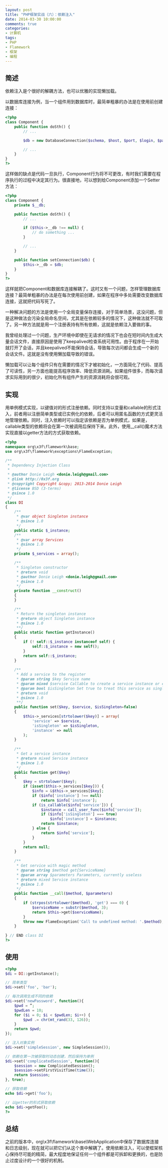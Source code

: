 ```yaml
---
layout: post
title: "PHP框架实战（六）：依赖注入"
date: 2014-03-30 10:00:00
comments: true
categories:
- 计算机
tags:
- PHP
- Flamework
- 框架
- 编程
---
```


简述
----

依赖注入是个很好的解耦方法，也可以优雅的实现懒加载。

以数据库连接为例，当一个组件用到数据库时，最简单粗暴的办法是在使用前创建连接：

```php
<?php
class Component {
    public function doSth() {
        // ...

        $db = new DatabaseConnection($schema, $host, $port, $login, $password);

        // ...
    }
}
?>
```

这样做的缺点是代码一旦执行，Component行为将不可更改，有时我们需要在程序执行的过程中决定其行为。很直接地，可以想到给Component添加一个Setter方法：

```php
<?php
class Component {
    private $__db;

    public function doSth() {
        // ...

        if ($this->__db !== null) {
            // do something ...
        }

        // ...
    }

    public function setConnection($db) {
        $this->__db = $db;
    }
}
?>
```

这样就把Component和数据库连接解耦了。这时又有一个问题，怎样管理数据库连接？最简单粗暴的办法是在每次使用前创建，如果在程序中多处需要改变数据库连接，这就把代码写死了。

一种解决问题的方法是使用一个全局变量保存连接，对于简单场景，这没问题，但是这种做法会污染全局命名空间，尤其是在依赖较多的情况下，这种做法就不可取了。另一种方法就是用一个注册表持有所有依赖，这就是依赖注入要做的事。

我曾经处理过一个问题，生产环境中即使在无请求的情况下也会在短时间内生成大量会话文件，直接原因是使用了keepalived检查系统可用性。由于程序在一开始就打开了会话，并且keepalived不能保持会话，导致每次访问都会生成一个新的会话文件。这就是没有使用懒加载导致的错误。

懒加载可以让每个组件只有在需要的情况下才被初始化，一方面简化了代码、提高了可读性，另一方面也能提高程序效率、降低资源消耗。如果组件很多，而每次请求实际用到的很少，初始化所有组件产生的资源消耗将会很可观。

实现
----

用单例模式实现，以键值对的形式注册依赖。同时支持以变量和callable的形式注入，前者用以注册简单类型或已实例化的依赖，后者可以用匿名函数的方式更灵活地管理依赖。同时，注入依赖时可以指定该依赖是否为单例模式，如果是，callable类型的依赖将会在第一次被调用后保持下来。此外，使用__call()魔术方法实现直接以getter方法的方式获取依赖。

```php
<?php
namespace org\x3f\flamework\base;
use org\x3f\flamework\exceptions\FlameException;

/**
 * Dependency Injection Class
 *
 * @author Donie Leigh <donie.leigh@gmail.com>
 * @link http://0x3f.org
 * @copyright Copyright &copy; 2013-2014 Donie Leigh
 * @license BSD (3-terms)
 * @since 1.0
 */
class DI
{
    /**
     * @var object Singleton instance
     * @since 1.0
     */
    public static $_instance;
    /**
     * @var array Services
     * @since 1.0
     */
    private $_services = array();

    /**
     * Singleton constructor
     * @return void
     * @author Donie Leigh <donie.leigh@gmail.com>
     * @since 1.0
     */
    private function __construct()
    {
    }

    /**
     * Return the singleton instance
     * @return object Singleton instance
     * @since 1.0
     **/
    public static function getInstance()
    {
        if (! self::$_instance instanceof self) {
            self::$_instance = new self();
        }
        return self::$_instance;
    }
    
    /**
     * Add a service to the register
     * @param string $key Service name
     * @param mixed $service Callable to create a service instance or exactly an instance
     * @param bool $isSingleton Set true to treat this service as singleton
     * @return void
     * @since 1.0
     **/
    public function set($key, $service, $isSingleton=false)
    {
        $this->_services[strtolower($key)] = array(
            'service' => $service,
            'isSingleton' => $isSingleton,
            'instance' => null
        );
    }
    
    /**
     * Get a service instance
     * @return mixed Service instance
     * @since 1.0
     */
    public function get($key)
    {
        $key = strtolower($key);
        if (isset($this->_services[$key])) {
            $info = &$this->_services[$key];
            if ($info['instance'] !== null)
                return $info['instance'];
            if (is_callable($info['service'])) {
                $instance = call_user_func($info['service']);
                if ($info['isSingleton'] === true)
                    $info['instance'] = $instance;
                return $instance;
            } else {
                return $info['service'];
            }
        }
        return null;
    }
    
    /**
     * Get service with magic method
     * @param string $method get{ServiceName}
     * @param array $parameters Parameters, currently useless
     * @return mixed Service instance
     * @since 1.0
     */
    public function __call($method, $parameters)
    {
        if (strpos(strtolower($method), 'get') === 0) {
            $serviceName = substr($method, 3);
            return $this->get($serviceName);
        }
        throw new FlameException('Call to undefined method: '.$method);
    }
    
} // END class DI
?>
```

使用
----

```php
<?php
$di = DI::getInstance();

// 简单类型
$di->set('foo', 'bar');

// 每次调用生成不同的依赖
$di->set('newPassword', function(){
    $pwd = ”;
    $pwdLen = 10;
    for ($i = 0; $i < $pwdLen; $i++) {
        $pwd .= chr(mt_rand(33, 126));
    }
    return $pwd;
});

// 注入对象实例
$di->set('simpleSession', new SimpleSession());

// 依赖在第一次被获取时动态创建，然后保持为单例
$di->set('complicatedSession', function(){
    $session = new ComplicatedSession();
    $session->setFirstVisitTime(time());
    return $session;
}, true);

// 获取依赖
echo $di->get('foo');

// 以getter的形式获取依赖
echo $di->getFoo();
?>
```

总结
----

之前的版本中，org\x3f\flamework\base\WebApplication中保存了数据库连接和日志级别，现在就可以把它们从这个类中解耦了。使用依赖注入，可以使框架核心保持尽可能的精简，最大程度地保证任何一个组件都是可拆卸和更换的，也是防止过度设计的一个很好的机制。

